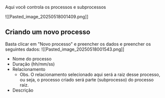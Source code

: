 Aqui você controla os processos e subprocessos

![[Pasted_image_20250518001409.png]]

## Criando um novo processo
Basta clicar em "Novo processo" e preencher os dados e preencher os seguintes dados:
![[Pasted_image_20250518001543.png]]

- Nome do processo
- Duração (hh/mm/ss)
- Relacionamento
	- Obs. O relacionamento selecionado aqui será a raiz desse processo, ou seja, o processo criado será parte (subprocesso) do processo raiz.
- Descrição